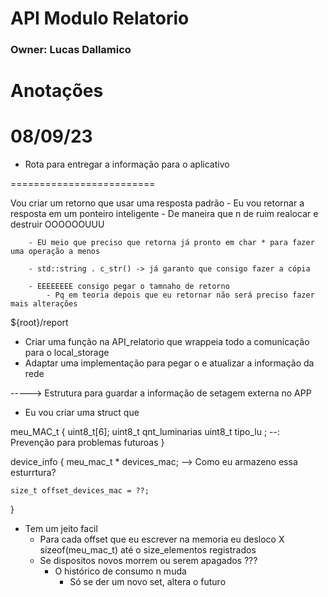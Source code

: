 # API Modulo Relatorio

### Owner: Lucas Dallamico

# Anotações

08/09/23
=========================

- Rota para entregar a informação para o aplicativo

=========================

Vou criar um retorno que usar uma resposta padrão 
	- Eu vou retornar a resposta em um ponteiro inteligente 
		- De maneira que n de ruim realocar e destruir
		OOOOOOUUU
		
		- EU meio que preciso que retorna já pronto em char * para fazer uma operação a menos
		
		- std::string . c_str() -> já garanto que consigo fazer a cópia 
		
		- EEEEEEEE consigo pegar o tamnaho de retorno 
			- Pq em teoria depois que eu retornar não será preciso fazer mais alterações
			


${root}/report

- Criar uma função na API_relatorio que wrappeia todo a comunicação para o local_storage
- Adaptar uma implementação para pegar o e atualizar a informação da rede


-----> Estrutura para guardar a informação de setagem externa no APP
- Eu vou criar uma struct que 

meu_MAC_t
{
	uint8_t[6];
	uint8_t qnt_luminarias
	uint8_t tipo_lu ; --: Prevenção para problemas futuroas
}

device_info
{
	meu_mac_t * devices_mac; --> Como eu armazeno essa esturrtura? 
	
	size_t offset_devices_mac = ??;
}

- Tem um jeito facil
	- Para cada offset que eu escrever na memoria eu desloco X sizeof(meu_mac_t) até o size_elementos registrados
	- Se dispositos novos morrem ou serem apagados ??? 
		- O histórico de consumo n muda
			- Só se der um novo set, altera o futuro 